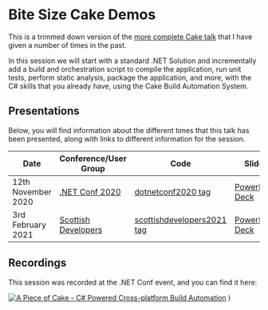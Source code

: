 # Bite Size Cake Demos

This is a trimmed down version of the [more complete Cake talk](https://github.com/gep13-talks/CakeDemos) that I have given a number of times in the past.

In this session we will start with a standard .NET Solution and incrementally add a build and orchestration script to compile the application, run unit tests, perform static analysis, package the application, and more, with the C# skills that you already have, using the Cake Build Automation System.

## Presentations

Below, you will find information about the different times that this talk has been presented, along with links to different information for the session.

| Date                    | Conference/User Group                                                               | Code                                                                                                               | Slides                                                                                                                                      |
|-------------------------|-------------------------------------------------------------------------------------|--------------------------------------------------------------------------------------------------------------------|---------------------------------------------------------------------------------------------------------------------------------------------|
| 12th November 2020      | [.NET Conf 2020](https://www.dotnetconf.net/)                                       | [dotnetconf2020 tag](https://github.com/gep13-talks/BiteSizeCakeDemos/releases/tag/dotnetconf2020)                 | [PowerPoint Deck](https://github.com/gep13-talks/BiteSizeCakeDemos/releases/download/dotnetconf2020/a-piece-of-cake.pptx)                   |
| 3rd February 2021       | [Scottish Developers](https://www.meetup.com/Scottish-Developers/events/275643581/) | [scottishdevelopers2021 tag](https://github.com/gep13-talks/BiteSizeCakeDemos/releases/tag/scottishdevelopers2021) | [PowerPoint Deck](https://github.com/gep13-talks/BiteSizeCakeDemos/releases/download/scottishdevelopers2021/Scottish-Developers-2021.pptx)  |

## Recordings

This session was recorded at the .NET Conf event, and you can find it here:

[![A Piece of Cake - C# Powered Cross-platform Build Automation](https://img.youtube.com/vi/o38glTSZsVg/0.jpg)](http://www.youtube.com/watch?v=o38glTSZsVg "A Piece of Cake - C# Powered Cross-platform Build Automation")
)
